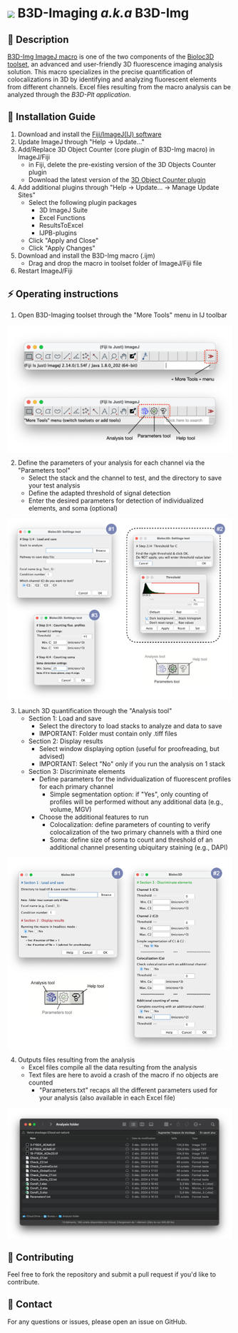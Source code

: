 <h1><img align="center" height="80" src="/B3D-Img/ressource/logo.ico">   B3D-Imaging <em>a.k.a</em> B3D-Img</h1>

## 📝 Description  
[B3D-Img ImageJ macro](https://github.com/Bioloc3D/B3D-Img/tree/main/B3D-Img) is one of the two components of the [Bioloc3D toolset](https://github.com/orgs/Bioloc3D/repositories), an advanced and user-friendly 3D fluorescence imaging analysis solution. This macro specializes in the precise quantification of colocalizations in 3D by identifying and analyzing fluorescent elements from different channels. Excel files resulting from the macro analysis can be analyzed through the <em>B3D-Plt application</em>. 

## 📌 Installation Guide  
1. Download and install the [Fiji/ImageJ(IJ) software](https://imagej.net/downloads)
2. Update ImageJ through "Help -> Update..."
3. Add/Replace 3D Object Counter (core plugin of B3D-Img macro) in ImageJ/Fiji
   - in Fiji, delete the pre-existing version of the 3D Objects Counter plugin
   - Download the latest version of the [3D Object Counter plugin](https://github.com/fabricecordelieres/IJ-Plugin_3D_object_counter)
4. Add additional plugins through "Help -> Update... -> Manage Update Sites"
   - Select the following plugin packages
      - 3D ImageJ Suite
      - Excel Functions
      - ResultsToExcel
      - IJPB-plugins
   - Click "Apply and Close"
   - Click "Apply Changes"
5. Download and install the B3D-Img macro (.ijm)
   - Drag and drop the macro in toolset folder of ImageJ/Fiji file
5. Restart ImageJ/Fiji

## ⚡️ Operating instructions  

1. Open B3D-Imaging toolset through the "More Tools" menu in IJ toolbar


<img align="center" src="/B3D-Img/ressource/IJ_toolbar.png">


2. Define the parameters of your analysis for each channel via the "Parameters tool"
   - Select the stack and the channel to test, and the directory to save your test analysis
   - Define the adapted threshold of signal detection
   - Enter the desired parameters for detection of individualized elements, and soma (optional)


<img align="center" src="/B3D-Img/ressource/Parameters_tool.png">


3. Launch 3D quantification through the "Analysis tool"
   - Section 1: Load and save 
      - Select the directory to load stacks to analyze and data to save
      - IMPORTANT: Folder must contain only .tiff files
   - Section 2: Display results 
      - Select window displaying option (useful for proofreading, but advised)
      - IMPORTANT: Select "No" only if you run the analysis on 1 stack
   - Section 3: Discriminate elements  
      - Define parameters for the individualization of fluorescent profiles for each primary channel
         - Simple segmentation option: if "Yes", only counting of profiles will be performed without any additional data (e.g., volume, MGV)
      - Choose the additional features to run
         - Colocalization: define parameters of counting to verify colocalization of the two primary channels with a third one
         - Soma: define size of soma to count and threshold of an additional channel presenting ubiquitary staining (e.g., DAPI)


<img align="center" src="/B3D-Img/ressource/Analysis_tool.png">


4. Outputs files resulting from the analysis
   - Excel files compile all the data resulting from the analysis
   - Text files are here to avoid a crash of the macro if no objects are counted
      - "Parameters.txt" recaps all the different parameters used for your analysis (also available in each Excel file)

     
<img align="center" src="/B3D-Img/ressource/Analysis_outputs.png">


## 🚀 Contributing
Feel free to fork the repository and submit a pull request if you'd like to contribute.

## 📧 Contact
For any questions or issues, please open an issue on GitHub.

